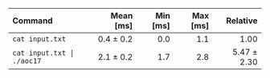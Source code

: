 | Command | Mean [ms] | Min [ms] | Max [ms] | Relative |
|:---|---:|---:|---:|---:|
| `cat input.txt` | 0.4 ± 0.2 | 0.0 | 1.1 | 1.00 |
| `cat input.txt \| ./aoc17` | 2.1 ± 0.2 | 1.7 | 2.8 | 5.47 ± 2.30 |
